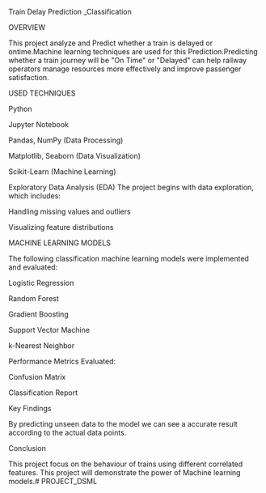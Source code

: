 Train Delay Prediction _Classification 


OVERVIEW

This project analyze and Predict whether a train is delayed or ontime.Machine learning techniques are used for this Prediction.Predicting whether a train journey will be "On Time" or "Delayed" can help railway operators manage resources more effectively and improve passenger satisfaction.

USED TECHNIQUES 

Python
 
Jupyter Notebook

Pandas, NumPy (Data Processing)

Matplotlib, Seaborn (Data Visualization)

Scikit-Learn (Machine Learning)


Exploratory Data Analysis (EDA)
The project begins with data exploration, which includes:

Handling missing values and outliers

Visualizing feature distributions


MACHINE LEARNING MODELS 


The following classification machine learning models were implemented and evaluated:

Logistic Regression

Random Forest

Gradient Boosting 

Support Vector Machine

k-Nearest Neighbor


Performance Metrics Evaluated:

Confusion Matrix

Classification Report

Key Findings 

By predicting unseen data to the  model we can see a  accurate result according to  the actual data points.

Conclusion 

This project focus on the behaviour of trains using different  correlated features. 
This project will demonstrate the power of Machine learning models.# PROJECT_DSML

